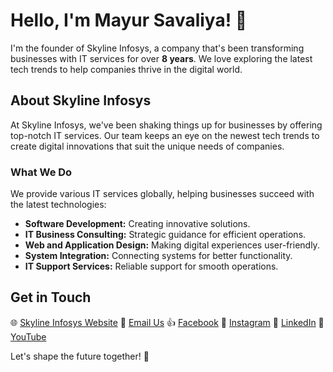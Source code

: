 # Hello, I'm Mayur Savaliya! 👋

I'm the founder of Skyline Infosys, a company that's been transforming businesses with IT services for over **8 years**. We love exploring the latest tech trends to help companies thrive in the digital world.

## About Skyline Infosys

At Skyline Infosys, we've been shaking things up for businesses by offering top-notch IT services. Our team keeps an eye on the newest tech trends to create digital innovations that suit the unique needs of companies.

### What We Do

We provide various IT services globally, helping businesses succeed with the latest technologies:

- **Software Development:** Creating innovative solutions.
- **IT Business Consulting:** Strategic guidance for efficient operations.
- **Web and Application Design:** Making digital experiences user-friendly.
- **System Integration:** Connecting systems for better functionality.
- **IT Support Services:** Reliable support for smooth operations.

## Get in Touch

🌐 [Skyline Infosys Website](https://www.skylineinfosys.com)
📧 [Email Us](mailto:info@skylineinfosys.com)
👍 [Facebook](https://www.facebook.com/skylineinfosys)
📸 [Instagram](https://www.instagram.com/skyline_infosys/)
🔗 [LinkedIn](https://www.linkedin.com/company/skylineinfosys/)
🎥 [YouTube](https://www.youtube.com/channel/UCGoXxHlahdWs4eyDnw1C1gA)

Let's shape the future together! 🚀
